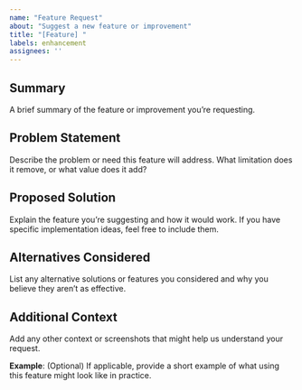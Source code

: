 ```yaml
---
name: "Feature Request"
about: "Suggest a new feature or improvement"
title: "[Feature] "
labels: enhancement
assignees: ''
---
```


## Summary
A brief summary of the feature or improvement you’re requesting.

## Problem Statement
Describe the problem or need this feature will address. What limitation does it remove, or what value does it add?

## Proposed Solution
Explain the feature you’re suggesting and how it would work. If you have specific implementation ideas, feel free to include them.

## Alternatives Considered
List any alternative solutions or features you considered and why you believe they aren’t as effective.

## Additional Context
Add any other context or screenshots that might help us understand your request.

**Example**: (Optional) If applicable, provide a short example of what using this feature might look like in practice.
